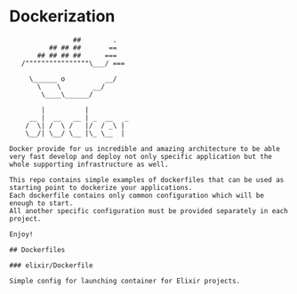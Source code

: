 # Dockerization

                    ##        .            
              ## ## ##       ==            
           ## ## ## ##      ===            
       /""""""""""""""""\___/ ===        
  ~~~ {~~ ~~~~ ~~~ ~~~~ ~~ ~ /  ===- ~~~   
       \______ o          __/            
         \    \        __/             
          \____\______/                
 
          |          |
       __ |  __   __ | _  __   _
      /  \| /  \ /   |/  / _\ | 
      \__/| \__/ \__ |\_ \__  |

Docker provide for us incredible and amazing architecture to be able very fast develop and deploy not only specific application but the whole supporting infrastructure as well.

This repo contains simple examples of dockerfiles that can be used as starting point to dockerize your applications.
Each dockerfile contains only common configuration which will be enough to start.
All another specific configuration must be provided separately in each project.

Enjoy!

## Dockerfiles

### elixir/Dockerfile

Simple config for launching container for Elixir projects.
